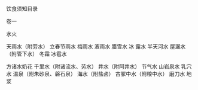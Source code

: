 饮食须知目录

卷一

水火

天雨水（附劳水）
立春节雨水
梅雨水
液雨水
腊雪水
冰
露水
半天河水
屋漏水（附管下水）
冬霜
冰雹水

方诸水奶花
千里水（附诸流水、劳水）
井水（附阿井水）
节气水
山岩泉水
乳穴水
温泉（附朱砂泉、磐石泉）
海水（附盐卤）
古冢中水（附粮中水）
磨刀水
地浆